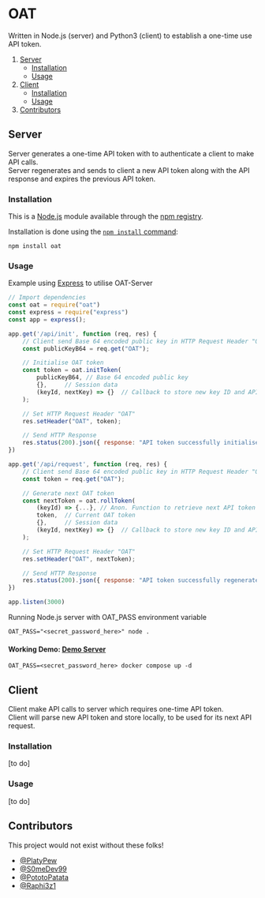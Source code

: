 # OAT

Written in Node.js (server) and Python3 (client) to establish a one-time use API token.

1. [Server](#server)
    - [Installation](#installation)
    - [Usage](#usage)
2. [Client](#client)
    - [Installation](#installation-1)
    - [Usage](#usage-1)
3. [Contributors](#Contributors)

## Server

Server generates a one-time API token with to authenticate a client to make API calls.  
Server regenerates and sends to client a new API token along with the API response and expires the previous API token.

### Installation

This is a [Node.js](https://nodejs.org/en/) module available through the
[npm registry](https://www.npmjs.com/).

Installation is done using the
[`npm install` command](https://docs.npmjs.com/getting-started/installing-npm-packages-locally):

```console
npm install oat
```

### Usage

Example using [Express](https://expressjs.com/) to utilise OAT-Server

```javascript
// Import dependencies
const oat = require("oat")
const express = require("express")
const app = express();

app.get('/api/init', function (req, res) {
    // Client send Base 64 encoded public key in HTTP Request Header "OAT"
    const publicKeyB64 = req.get("OAT");

    // Initialise OAT token
    const token = oat.initToken(
        publicKeyB64, // Base 64 encoded public key
        {},     // Session data
        (keyId, nextKey) => {}  // Callback to store new key ID and API key
    );

    // Set HTTP Request Header "OAT"
    res.setHeader("OAT", token);

    // Send HTTP Response
    res.status(200).json({ response: "API token successfully initialised" });
})

app.get('/api/request', function (req, res) {
    // Client send Base 64 encoded public key in HTTP Request Header "OAT"
    const token = req.get("OAT");

    // Generate next OAT token
    const nextToken = oat.rollToken(
        (keyId) => {...}, // Anon. Function to retrieve next API token from database/file
        token,  // Current OAT token
        {},     // Session data
        (keyId, nextKey) => {}  // Callback to store new key ID and API key
    );

    // Set HTTP Request Header "OAT"
    res.setHeader("OAT", nextToken);

    // Send HTTP Response
    res.status(200).json({ response: "API token successfully regenerated" });
})

app.listen(3000)
```

Running Node.js server with OAT_PASS environment variable

```console
OAT_PASS="<secret_password_here>" node .
```

#### Working Demo: [Demo Server](https://github.com/PlatyPew/OAT/tree/master/server)

```console
OAT_PASS=<secret_password_here> docker compose up -d
```

## Client

Client make API calls to server which requires one-time API token.  
Client will parse new API token and store locally, to be used for its next API request.

### Installation

[to do]

### Usage

[to do]

## Contributors

This project would not exist without these folks!

-   [@PlatyPew](https://github.com/PlatyPew)
-   [@S0meDev99](https://github.com/S0meDev99)
-   [@PototoPatata](https://github.com/PototoPatata)
-   [@Raphi3z1](https://github.com/Raphi3z1)
